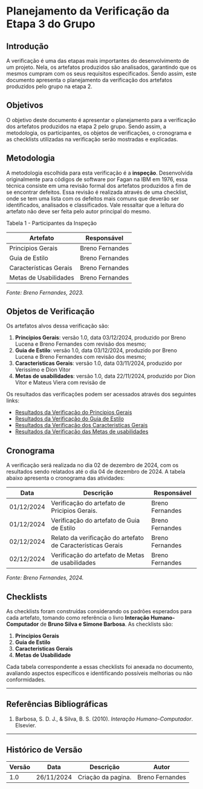 # Planejamento da Verificação da Etapa 3 do Grupo

## Introdução
A verificação é uma das etapas mais importantes do desenvolvimento de um projeto. Nela, os artefatos produzidos são analisados, garantindo que os mesmos cumpram com os seus requisitos especificados. Sendo assim, este documento apresenta o planejamento da verificação dos artefatos produzidos pelo grupo na etapa 2.

## Objetivos
O objetivo deste documento é apresentar o planejamento para a verificação dos artefatos produzidos na etapa 2 pelo grupo. Sendo assim, a metodologia, os participantes, os objetos de verificações, o cronograma e as checklists utilizadas na verificação serão mostradas e explicadas.

## Metodologia
A metodologia escolhida para esta verificação é a **inspeção**. Desenvolvida originalmente para códigos de software por Fagan na IBM em 1976, essa técnica consiste em uma revisão formal dos artefatos produzidos a fim de se encontrar defeitos. Essa revisão é realizada através de uma checklist, onde se tem uma lista com os defeitos mais comuns que deverão ser identificados, analisados e classificados. Vale ressaltar que a leitura do artefato não deve ser feita pelo autor principal do mesmo.

Tabela 1 - Participantes da Inspeção

| Artefato                          | Responsável         |
|-----------------------------------|---------------------|
| Principios Gerais         | Breno Fernandes       |
| Guia de Estilo        | Breno Fernandes     |
| Características Gerais | Breno Fernandes |
| Metas de Usabilidades | Breno Fernandes |

_Fonte: Breno Fernandes, 2023._

## Objetos de Verificação
Os artefatos alvos dessa verificação são:

1. **Principios Gerais**: versão 1.0, data 03/12/2024, produzido por Breno Lucena e Breno Fernandes com revisão dos mesmo;
2. **Guia de Estilo**: versão 1.0, data 03/12/2024, produzido por Breno Lucena e Breno Fernandes com revisão dos mesmo; 
3. **Caracteristicas Gerais**: versão 1.0, data 03/11/2024, produzido por Verissimo e Dion Vitor
4. **Metas de usabilidades**: versão 1.0, data 22/11/2024, produzido por Dion Vitor e Mateus Viera com revisão de 

Os resultados das verificações podem ser acessados através dos seguintes links:

- [Resultados da Verificação do Principios Gerais](#)
- [Resultados da Verificação do Guia de Estilo](#)
- [Resultados da Verificação dos Caracteristicas Gerais](#)
- [Resultados da Verificação das Metas de usabilidades](#)


## Cronograma
A verificação será realizada no dia 02 de dezembro de 2024, com os resultados sendo relatados até o dia 04 de dezembro de 2024. A tabela abaixo apresenta o cronograma das atividades:

| Data        | Descrição                                                  | Responsável         |
|-------------|------------------------------------------------------------|---------------------|
| 01/12/2024  | Verificação do artefato de Pricipios Gerais.              | Breno Fernandes    |
| 01/12/2024  | Verificação do artefato de Guia de Estilo       | Breno Fernandes    |
| 02/12/2024  | Relato da verificação do artefato de Características Gerais    | Breno Fernandes    |
| 02/12/2024  | Verificação do artefato de Metas de usabilidades      | Breno Fernandes    |


_Fonte: Breno Fernandes, 2024._

## Checklists
As checklists foram construídas considerando os padrões esperados para cada artefato, tomando como referência o livro **Interação Humano-Computador** de **Bruno Silva e Simone Barbosa**. As checklists são:

1. **Principios Gerais**
2. **Guia de Estilo**
3. **Caracteristicas Gerais**
4. **Metas de Usabilidade**


Cada tabela correspondente a essas checklists foi anexada no documento, avaliando aspectos específicos e identificando possíveis melhorias ou não conformidades.

---

## Referências Bibliográficas

1. Barbosa, S. D. J., & Silva, B. S. (2010). *Interação Humano-Computador*. Elsevier.

---

## Histórico de Versão

| Versão | Data       | Descrição                            | Autor             |
|--------|------------|--------------------------------------|-------------------|
| 1.0    | 26/11/2024 | Criação da pagina.                   | Breno Fernandes  |
